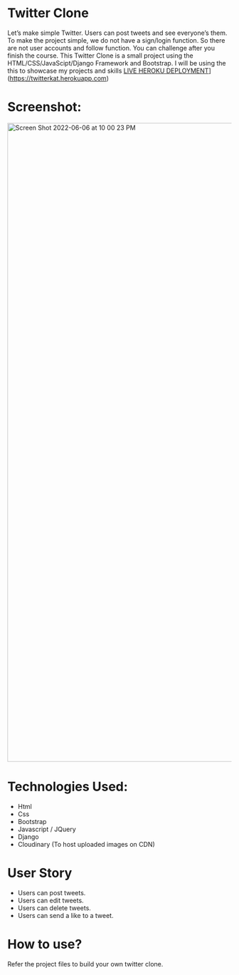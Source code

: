 # Twitter Clone
Let’s make simple Twitter. Users can post tweets and see everyone’s them. To make the project simple, we do not have a sign/login function. So there are not user accounts and follow function. You can challenge after you finish the course. This Twitter Clone is a small project using the HTML/CSS/JavaScipt/Django Framework and Bootstrap. I will be using the this to showcase my projects and skills [LIVE HEROKU DEPLOYMENT]([)](https://twitterkat.herokuapp.com)

# Screenshot:
 <img width="1435" alt="Screen Shot 2022-06-06 at 10 00 23 PM" src="https://user-images.githubusercontent.com/96098385/172279717-bde3c12b-6e15-4f24-b47d-3e0456e47bf8.png">

# Technologies Used:
* Html
* Css
* Bootstrap
* Javascript / JQuery
* Django
* Cloudinary (To host uploaded images on CDN)

# User Story
* Users can post tweets.
* Users can edit tweets.
* Users can delete tweets.
* Users can send a like to a tweet.
 
# How to use?
Refer the project files to build your own twitter clone.
